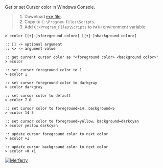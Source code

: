 Get or set Cursor color in Windows Console.
> 1. Download [exe file](https://raw.githubusercontent.com/winp/extra-bel/master/ecd.cmd).
> 2. Copy to `C:\Program_Files\Scripts`.
> 3. Add `C:\Program_Files\Scripts` to `PATH` environment variable.


```batch
> ecolor [[+|-]<foreground color>] [[+|-]<background color>]

:: [] -> optional argument
:: <> -> argument value
```

```batch
:: get current cursor color as "<foreground color> <background color>"
> ecolor

:: set cursor foreground color to 1
> ecolor 1

:: set cursor foreground color to darkgray
> ecolor darkgray

:: set cursor color to default
> ecolor 7 0

:: set cursor color to foreground=14, background=5
> ecolor 14 5

:: set cursor color to foreground=yellow, background=darkcyan
> ecolor yellow darkcyan

:: update cursor foreground color to next color
> ecolor +1

:: update cursor background color to next color
> ecolor +0 +1
```


[![Merferry](https://i.imgur.com/2T3H86Y.jpg)](https://merferry.github.io)
